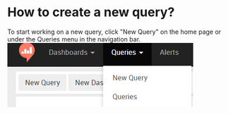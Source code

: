 # How to create a new query?

To start working on a new query, click "New Query" on the home page or under the Queries menu in the navigation bar.
![](/user-guide/assets/new_query.png)
